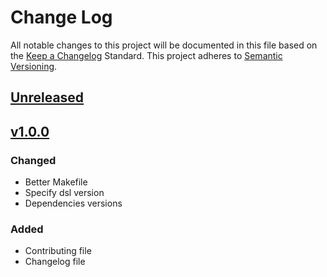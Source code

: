 # Change Log
All notable changes to this project will be documented in this file based on the [Keep a Changelog](http://keepachangelog.com/) Standard.
This project adheres to [Semantic Versioning](http://semver.org/).

## [Unreleased](https://github.com/gbprod/elastica-specification-bundle/compare/v1.0.0...HEAD)

## [v1.0.0](https://github.com/gbprod/elastica-specification-bundle/compare/v0.2.0...v1.0.0)

### Changed

- Better Makefile
- Specify dsl version
- Dependencies versions

### Added 

- Contributing file
- Changelog file
